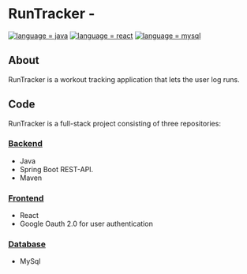 # RunTracker - 

[![language = java](https://img.shields.io/badge/language-java-ff4b3b.svg)](#)
[![language = react](https://img.shields.io/badge/language-react-ffad3b.svg)](#)
[![language = mysql](https://img.shields.io/badge/language-mysql-ad3bff.svg)](#)


## About
RunTracker is a workout tracking application that lets the user log runs.

## Code
RunTracker is a full-stack project consisting of three repositories:
### [Backend](https://github.com/HenricAndersson/RunTracker_Backend "Backend Repository")
  * Java
  * Spring Boot REST-API.
  * Maven 
  
### [Frontend](https://github.com/HenricAndersson/RunTracker_Frontend "Frontend Repository")
  * React
  * Google Oauth 2.0 for user authentication

### [Database](https://github.com/HenricAndersson/RunTracker_Database "Database Repository")
  * MySql
